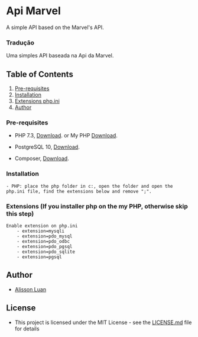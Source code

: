 
# Api Marvel

A simple API based on the Marvel's API.

### Tradução
Uma simples API baseada na Api da Marvel.

## Table of Contents
1. [Pre-requisites](#preRequisites)
2. [Installation](#installation)
3. [Extensions php.ini](#extensionsphp)
4. [Author](#author)


<a name="preRequisites"/></a>
### Pre-requisites
  - PHP 7.3, <a href="https://windows.php.net/downloads/releases/php-7.3.25-nts-Win32-VC15-x64.zip">Download</a>. or My PHP <a href="https://wetransfer.com/downloads/eda06f86ea1b02fd5763e8695ce34c5a20201129223605/05969ceda67e89b0202cce34cfac727b20201129223621/4c6d1b?utm_campaign=WT_email_tracking&utm_content=general&utm_medium=download_button&utm_source=notify_recipient_email">Download</a>.
  
  - PostgreSQL 10, <a href="https://windows.php.net/downloads/releases/php-7.3.25-nts-Win32-VC15-x64.zip">Download</a>.
  - Composer, <a href="https://getcomposer.org/Composer-Setup.exe">Download</a>.
  
### Installation
    - PHP: place the php folder in c:, open the folder and open the php.ini file, find the extensions below and remove ";".


<a name="extensionsphp"/></a>
### Extensions (If you installer php on the my PHP, otherwise skip this step)
    Enable extension on php.ini
        - extension=mysqli
        - extension=pdo_mysql
        - extension=pdo_odbc
        - extension=pdo_pgsql
        - extension=pdo_sqlite
        - extension=pgsql


<a name="author"/></a>
## Author
  - [Alisson Luan](https://br.linkedin.com/in/alissoonluan)

## License
   - This project is licensed under the MIT License - see the [LICENSE.md](LICENSE.md) file for details  
